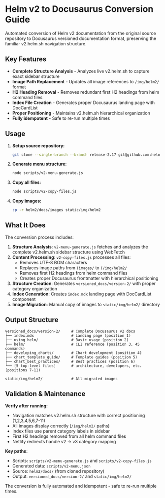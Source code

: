 # Helm v2 to Docusaurus Conversion Guide

Automated conversion of Helm v2 documentation from the original source repository to Docusaurus versioned documentation format, preserving the familiar v2.helm.sh navigation structure.

## Key Features

- **Complete Structure Analysis** - Analyzes live v2.helm.sh to capture exact sidebar structure
- **Image Path Replacement** - Updates all image references to `/img/helm2/` format
- **H2 Heading Removal** - Removes redundant first H2 headings from helm command files
- **Index File Creation** - Generates proper Docusaurus landing page with DocCardList
- **Proper Positioning** - Maintains v2.helm.sh hierarchical organization
- **Fully idempotent** - Safe to re-run multiple times

## Usage

1. **Setup source repository:**
   ```bash
   git clone --single-branch --branch release-2.17 git@github.com:helm/helm.git helm2
   ```

2. **Generate menu structure:**
   ```bash
   node scripts/v2-menu-generate.js
   ```

3. **Copy all files:**
   ```bash
   node scripts/v2-copy-files.js
   ```

4. **Copy images:**
   ```bash
   cp -r helm2/docs/images static/img/helm2
   ```

## What It Does

The conversion process includes:

1. **Structure Analysis**: `v2-menu-generate.js` fetches and analyzes the complete v2.helm.sh sidebar structure using WebFetch
2. **Content Processing**: `v2-copy-files.js` processes all files:
   - Removes UTF-8 BOM characters
   - Replaces image paths from `(images/` to `(/img/helm2/`
   - Removes first H2 headings from helm command files
   - Creates proper Docusaurus frontmatter with hierarchical positioning
3. **Structure Creation**: Generates `versioned_docs/version-2/` with proper category organization
4. **Index Generation**: Creates `index.mdx` landing page with DocCardList component
5. **Image Migration**: Manual copy of images to `static/img/helm2/` directory

## Output Structure

```
versioned_docs/version-2/     # Complete Docusaurus v2 docs
├── index.mdx                 # Landing page (position 1)
├── using_helm/               # Basic usage (position 2)
├── helm/                     # CLI reference (position 3, 45 commands)
├── developing_charts/        # Chart development (position 4)
├── chart_template_guide/     # Template guides (position 5)
├── chart_best_practices/     # Best practices (position 6)
└── [5 top-level files]       # architecture, developers, etc. (positions 7-11)

static/img/helm2/             # All migrated images
```

## Validation & Maintenance

**Verify after running:**
- Navigation matches v2.helm.sh structure with correct positioning (1,2,3,4,5,6,7-11)
- All images display correctly (`/img/helm2/` paths)
- Index files use parent category labels in sidebar
- First H2 headings removed from all helm command files
- Netlify redirects handle v2 → v3 category mapping

**Key paths:**
- Scripts: `scripts/v2-menu-generate.js` and `scripts/v2-copy-files.js`
- Generated data: `scripts/v2-menu.json`
- Source: `helm2/docs/` (from cloned repository)
- Output: `versioned_docs/version-2/` and `static/img/helm2/`

The conversion is fully automated and idempotent - safe to re-run multiple times.
